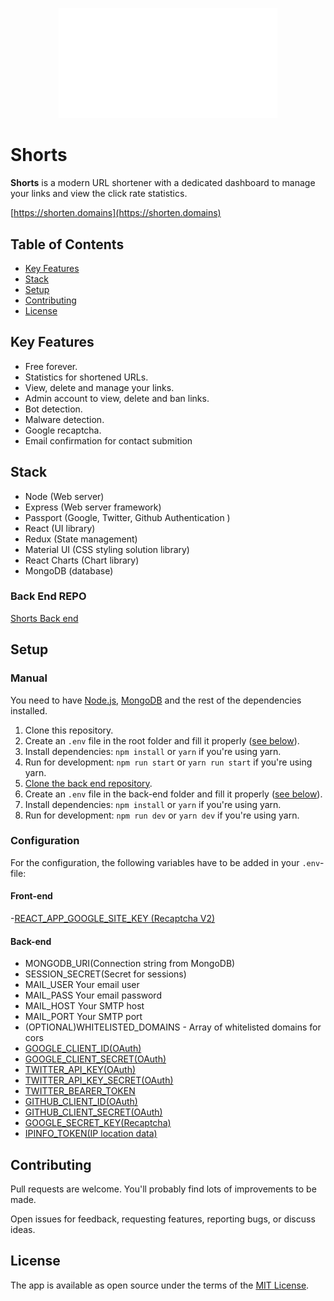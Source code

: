<p align="center"><a href="https://shorten.domains" title="shorten.domain"><img src="https://github.com/NadavsSchwartz/shorts-client/blob/main/src/assets/white_logo_transparent_background.png" alt="Shorts" width="350px"></a></p>

# Shorts

**Shorts** is a modern URL shortener with a dedicated dashboard to manage your links and view the click rate statistics.

[https://shorten.domains](https://shorten.domains)

## Table of Contents

- [Key Features](#key-features)
- [Stack](#stack)
- [Setup](#setup)
- [Contributing](#Contributing)
- [License](#license)

## Key Features

- Free forever.
- Statistics for shortened URLs.
- View, delete and manage your links.
- Admin account to view, delete and ban links.
- Bot detection.
- Malware detection.
- Google recaptcha.
- Email confirmation for contact submition

## Stack

- Node (Web server)
- Express (Web server framework)
- Passport (Google, Twitter, Github Authentication )
- React (UI library)
- Redux (State management)
- Material UI (CSS styling solution library)
- React Charts (Chart library)
- MongoDB (database)

### Back End REPO
[Shorts Back end](https://github.com/NadavsSchwartz/shorts)

## Setup

### Manual

You need to have [Node.js](https://nodejs.org/), [MongoDB](https://www.mongodb.com/) and the rest of the dependencies installed.

1. Clone this repository.
2. Create an `.env` file in the root folder and fill it properly ([see below](#configuration)).
3. Install dependencies: `npm install` or `yarn` if you're using yarn.
4. Run for development: `npm run start` or `yarn run start` if you're using yarn.
5. [Clone the back end repository](https://github.com/NadavsSchwartz/shorts).
6. Create an `.env` file in the back-end folder and fill it properly ([see below](#configuration)).
7. Install dependencies: `npm install` or `yarn` if you're using yarn.
8. Run for development: `npm run dev` or `yarn dev` if you're using yarn.

### Configuration

For the configuration, the following variables have to be added in your `.env`-file:

  #### Front-end
  -[REACT_APP_GOOGLE_SITE_KEY (Recaptcha V2)](https://developers.google.com/recaptcha) 
  
  #### Back-end
- MONGODB_URI(Connection string from MongoDB)
- SESSION_SECRET(Secret for sessions)
- MAIL_USER Your email user
- MAIL_PASS Your email password
- MAIL_HOST Your SMTP host
- MAIL_PORT Your SMTP port
- (OPTIONAL)WHITELISTED_DOMAINS - Array of whitelisted domains for cors
- [GOOGLE_CLIENT_ID(OAuth)](https://console.cloud.google.com/apis/credentials)
- [GOOGLE_CLIENT_SECRET(OAuth)](https://console.cloud.google.com/apis/credentials)
- [TWITTER_API_KEY(OAuth)](https://developer.twitter.com/en/docs/twitter-api/getting-started/about-twitter-api)
- [TWITTER_API_KEY_SECRET(OAuth)](https://developer.twitter.com/en/docs/twitter-api/getting-started/about-twitter-api)
- [TWITTER_BEARER_TOKEN](https://developer.twitter.com/en/docs/twitter-api/getting-started/about-twitter-api)
- [GITHUB_CLIENT_ID(OAuth)](https://github.com/settings/applications)
- [GITHUB_CLIENT_SECRET(OAuth)](https://github.com/settings/applications)
- [GOOGLE_SECRET_KEY(Recaptcha)](https://developers.google.com/recaptcha)
- [IPINFO_TOKEN(IP location data)](https://ipinfo.io/developers)

## Contributing

Pull requests are welcome. You'll probably find lots of improvements to be made.

Open issues for feedback, requesting features, reporting bugs, or discuss ideas.

## License

The app is available as open source under the terms of the [MIT License](https://opensource.org/licenses/MIT).
